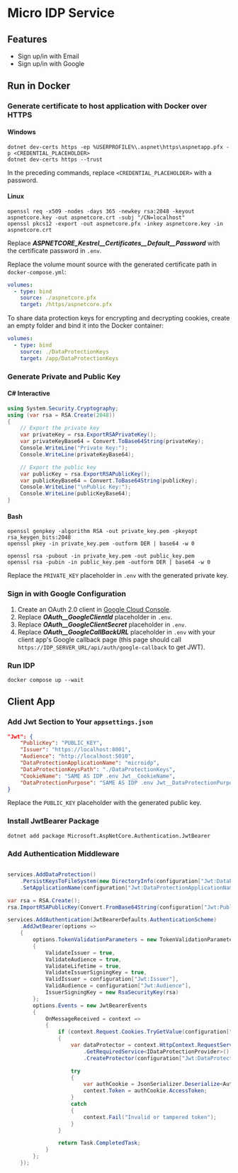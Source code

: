 # Micro IDP Service

## Features

- Sign up/in with Email
- Sign up/in with Google

## Run in Docker

### Generate certificate to host application with Docker over HTTPS

#### Windows

```shell
dotnet dev-certs https -ep %USERPROFILE%\.aspnet\https\aspnetapp.pfx -p <CREDENTIAL_PLACEHOLDER>
dotnet dev-certs https --trust
```

In the preceding commands, replace `<CREDENTIAL_PLACEHOLDER>` with a password.

#### Linux

```shell
openssl req -x509 -nodes -days 365 -newkey rsa:2048 -keyout aspnetcore.key -out aspnetcore.crt -subj "/CN=localhost"
openssl pkcs12 -export -out aspnetcore.pfx -inkey aspnetcore.key -in aspnetcore.crt
```

Replace **_ASPNETCORE_Kestrel\_\_Certificates\_\_Default\_\_Password_** with the certificate password in `.env`.

Replace the volume mount source with the generated certificate path in `docker-compose.yml`:

```yml
volumes:
  - type: bind
    source: ./aspnetcore.pfx
    target: /https/aspnetcore.pfx
```

To share data protection keys for encrypting and decrypting cookies, create an empty folder and bind it into the Docker container:

```yml
volumes:
  - type: bind
    source: ./DataProtectionKeys
    target: /app/DataProtectionKeys
```

### Generate Private and Public Key

#### C# Interactive

```csharp
using System.Security.Cryptography;
using (var rsa = RSA.Create(2048))
{
    // Export the private key
    var privateKey = rsa.ExportRSAPrivateKey();
    var privateKeyBase64 = Convert.ToBase64String(privateKey);
    Console.WriteLine("Private Key:");
    Console.WriteLine(privateKeyBase64);

    // Export the public key
    var publicKey = rsa.ExportRSAPublicKey();
    var publicKeyBase64 = Convert.ToBase64String(publicKey);
    Console.WriteLine("\nPublic Key:");
    Console.WriteLine(publicKeyBase64);
}
```

#### Bash

```shell
openssl genpkey -algorithm RSA -out private_key.pem -pkeyopt rsa_keygen_bits:2048
openssl pkey -in private_key.pem -outform DER | base64 -w 0

openssl rsa -pubout -in private_key.pem -out public_key.pem
openssl rsa -pubin -in public_key.pem -outform DER | base64 -w 0
```

Replace the `PRIVATE_KEY` placeholder in `.env` with the generated private key.

### Sign in with Google Configuration

1. Create an OAuth 2.0 client in [Google Cloud Console](https://console.cloud.google.com).
2. Replace **_OAuth\_\_GoogleClientId_** placeholder in `.env`.
3. Replace **_OAuth\_\_GoogleClientSecret_** placeholder in `.env`.
4. Replace **_OAuth\_\_GoogleCallBackURL_** placeholder in `.env` with your client app's Google callback page (this page should call `https://IDP_SERVER_URL/api/auth/google-callback` to get JWT).

### Run IDP

```shell
docker compose up --wait
```

## Client App

### Add Jwt Section to Your `appsettings.json`

```json
"Jwt": {
    "PublicKey": "PUBLIC_KEY",
    "Issuer": "https://localhost:8001",
    "Audience": "http://localhost:5010",
    "DataProtectionApplicationName": "microidp",
    "DataProtectionKeysPath": "./DataProtectionKeys",
    "CookieName": "SAME AS IDP .env Jwt__CookieName",
    "DataProtectionPurpose": "SAME AS IDP .env Jwt__DataProtectionPurpose"
}
```

Replace the `PUBLIC_KEY` placeholder with the generated public key.

### Install JwtBearer Package

```shell
dotnet add package Microsoft.AspNetCore.Authentication.JwtBearer
```

### Add Authentication Middleware

```csharp

services.AddDataProtection()
	.PersistKeysToFileSystem(new DirectoryInfo(configuration["Jwt:DataProtectionKeysPath"] ?? ""))
	.SetApplicationName(configuration["Jwt:DataProtectionApplicationName"] ?? "");

var rsa = RSA.Create();
rsa.ImportRSAPublicKey(Convert.FromBase64String(configuration["Jwt:PublicKey"] ?? ""), out _);

services.AddAuthentication(JwtBearerDefaults.AuthenticationScheme)
    .AddJwtBearer(options =>
    {
        options.TokenValidationParameters = new TokenValidationParameters
        {
            ValidateIssuer = true,
            ValidateAudience = true,
            ValidateLifetime = true,
            ValidateIssuerSigningKey = true,
            ValidIssuer = configuration["Jwt:Issuer"],
            ValidAudience = configuration["Jwt:Audience"],
            IssuerSigningKey = new RsaSecurityKey(rsa)
        };
        options.Events = new JwtBearerEvents
        {
            OnMessageReceived = context =>
            {
                if (context.Request.Cookies.TryGetValue(configuration["Jwt:CookieName"], out var encryptedToken))
                {
                    var dataProtector = context.HttpContext.RequestServices
                        .GetRequiredService<IDataProtectionProvider>()
                        .CreateProtector(configuration["Jwt:DataProtectionPurpose"]);

                    try
                    {
                        var authCookie = JsonSerializer.Deserialize<AuthCookie>(dataProtector.Unprotect(encryptedToken));
                        context.Token = authCookie.AccessToken;
                    }
                    catch
                    {
                        context.Fail("Invalid or tampered token");
                    }
                }

                return Task.CompletedTask;
            }
        };
    });
```
